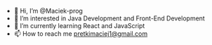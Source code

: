 - 👋 Hi, I’m @Maciek-prog
- 👀 I’m interested in Java Development and Front-End Development
- 🌱 I’m currently learning React and JavaScript
- 📫 How to reach me pretkimaciej1@gmail.com 

<!---
Maciek-prog/Maciek-prog is a ✨ special ✨ repository because its `README.md` (this file) appears on your GitHub profile.
You can click the Preview link to take a look at your changes.
--->
